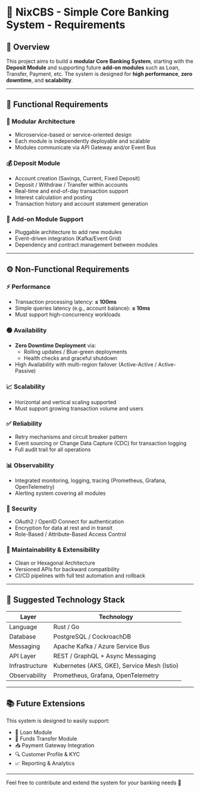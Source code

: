 # 🏦 NixCBS - Simple Core Banking System - Requirements

## 📌 Overview

This project aims to build a **modular Core Banking System**, starting with the **Deposit Module** and supporting future **add-on modules** such as Loan, Transfer, Payment, etc. The system is designed for **high performance**, **zero downtime**, and **scalability**.

---

## 🚀 Functional Requirements

### 🧩 Modular Architecture
- Microservice-based or service-oriented design
- Each module is independently deployable and scalable
- Modules communicate via API Gateway and/or Event Bus

### 💰 Deposit Module
- Account creation (Savings, Current, Fixed Deposit)
- Deposit / Withdraw / Transfer within accounts
- Real-time and end-of-day transaction support
- Interest calculation and posting
- Transaction history and account statement generation

### 🔌 Add-on Module Support
- Pluggable architecture to add new modules
- Event-driven integration (Kafka/Event Grid)
- Dependency and contract management between modules

---

## ⚙️ Non-Functional Requirements

### ⚡ Performance
- Transaction processing latency: **≤ 100ms**
- Simple queries latency (e.g., account balance): **≤ 10ms**
- Must support high-concurrency workloads

### 🟢 Availability
- **Zero Downtime Deployment** via:
  - Rolling updates / Blue-green deployments
  - Health checks and graceful shutdown
- High Availability with multi-region failover (Active-Active / Active-Passive)

### 📈 Scalability
- Horizontal and vertical scaling supported
- Must support growing transaction volume and users

### ✅ Reliability
- Retry mechanisms and circuit breaker pattern
- Event sourcing or Change Data Capture (CDC) for transaction logging
- Full audit trail for all operations

### 📊 Observability
- Integrated monitoring, logging, tracing (Prometheus, Grafana, OpenTelemetry)
- Alerting system covering all modules

### 🔐 Security
- OAuth2 / OpenID Connect for authentication
- Encryption for data at rest and in transit
- Role-Based / Attribute-Based Access Control

### 🔧 Maintainability & Extensibility
- Clean or Hexagonal Architecture
- Versioned APIs for backward compatibility
- CI/CD pipelines with full test automation and rollback

---

## 🧪 Suggested Technology Stack

| Layer          | Technology                                   |
|----------------|-----------------------------------------------|
| Language       | Rust / Go                                     |
| Database       | PostgreSQL / CockroachDB                      |
| Messaging      | Apache Kafka / Azure Service Bus              |
| API Layer      | REST / GraphQL + Async Messaging              |
| Infrastructure | Kubernetes (AKS, GKE), Service Mesh (Istio)   |
| Observability  | Prometheus, Grafana, OpenTelemetry            |

---

## 📚 Future Extensions

This system is designed to easily support:
- 📄 Loan Module
- 🔄 Funds Transfer Module
- 📥 Payment Gateway Integration
- 🔍 Customer Profile & KYC
- 📈 Reporting & Analytics

---

Feel free to contribute and extend the system for your banking needs 🚀
